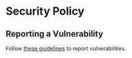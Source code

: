 # Security Policy

## Reporting a Vulnerability

Follow [these guidelines](https://docs.communityhealthtoolkit.org/contribute/code/#disclosing-vulnerabilities) to report vulnerabilities.
